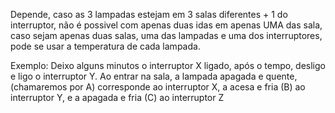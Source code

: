 Depende, caso as 3 lampadas estejam em 3 salas diferentes + 1 do interruptor, não é possivel com apenas duas idas em apenas UMA das sala, caso sejam apenas duas salas, uma das lampadas e uma dos interruptores, pode se usar a temperatura de cada lampada.

Exemplo: Deixo alguns minutos o interruptor X ligado, após o tempo, desligo e ligo o interruptor Y. Ao entrar na sala, a lampada apagada e quente, (chamaremos por A) corresponde ao interruptor X, a acesa e fria (B) ao interruptor Y, e a apagada e fria (C) ao interruptor Z